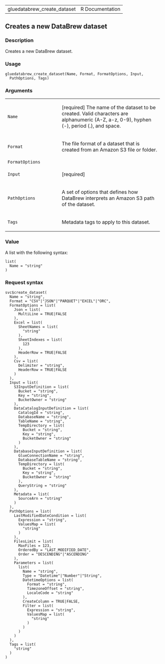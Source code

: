 <table style="width: 100%;">
<tbody>
<tr class="odd">
<td>gluedatabrew_create_dataset</td>
<td style="text-align: right;">R Documentation</td>
</tr>
</tbody>
</table>

## Creates a new DataBrew dataset

### Description

Creates a new DataBrew dataset.

### Usage

    gluedatabrew_create_dataset(Name, Format, FormatOptions, Input,
      PathOptions, Tags)

### Arguments

<table>
<colgroup>
<col style="width: 35%" />
<col style="width: 65%" />
</colgroup>
<tbody>
<tr class="odd">
<td><code id="gluedatabrew_create_dataset_:_Name">Name</code></td>
<td><p>[required] The name of the dataset to be created. Valid
characters are alphanumeric (A-Z, a-z, 0-9), hyphen (-), period (.), and
space.</p></td>
</tr>
<tr class="even">
<td><code id="gluedatabrew_create_dataset_:_Format">Format</code></td>
<td><p>The file format of a dataset that is created from an Amazon S3
file or folder.</p></td>
</tr>
<tr class="odd">
<td><code
id="gluedatabrew_create_dataset_:_FormatOptions">FormatOptions</code></td>
<td></td>
</tr>
<tr class="even">
<td><code id="gluedatabrew_create_dataset_:_Input">Input</code></td>
<td><p>[required]</p></td>
</tr>
<tr class="odd">
<td><code
id="gluedatabrew_create_dataset_:_PathOptions">PathOptions</code></td>
<td><p>A set of options that defines how DataBrew interprets an Amazon
S3 path of the dataset.</p></td>
</tr>
<tr class="even">
<td><code id="gluedatabrew_create_dataset_:_Tags">Tags</code></td>
<td><p>Metadata tags to apply to this dataset.</p></td>
</tr>
</tbody>
</table>

### Value

A list with the following syntax:

    list(
      Name = "string"
    )

### Request syntax

    svc$create_dataset(
      Name = "string",
      Format = "CSV"|"JSON"|"PARQUET"|"EXCEL"|"ORC",
      FormatOptions = list(
        Json = list(
          MultiLine = TRUE|FALSE
        ),
        Excel = list(
          SheetNames = list(
            "string"
          ),
          SheetIndexes = list(
            123
          ),
          HeaderRow = TRUE|FALSE
        ),
        Csv = list(
          Delimiter = "string",
          HeaderRow = TRUE|FALSE
        )
      ),
      Input = list(
        S3InputDefinition = list(
          Bucket = "string",
          Key = "string",
          BucketOwner = "string"
        ),
        DataCatalogInputDefinition = list(
          CatalogId = "string",
          DatabaseName = "string",
          TableName = "string",
          TempDirectory = list(
            Bucket = "string",
            Key = "string",
            BucketOwner = "string"
          )
        ),
        DatabaseInputDefinition = list(
          GlueConnectionName = "string",
          DatabaseTableName = "string",
          TempDirectory = list(
            Bucket = "string",
            Key = "string",
            BucketOwner = "string"
          ),
          QueryString = "string"
        ),
        Metadata = list(
          SourceArn = "string"
        )
      ),
      PathOptions = list(
        LastModifiedDateCondition = list(
          Expression = "string",
          ValuesMap = list(
            "string"
          )
        ),
        FilesLimit = list(
          MaxFiles = 123,
          OrderedBy = "LAST_MODIFIED_DATE",
          Order = "DESCENDING"|"ASCENDING"
        ),
        Parameters = list(
          list(
            Name = "string",
            Type = "Datetime"|"Number"|"String",
            DatetimeOptions = list(
              Format = "string",
              TimezoneOffset = "string",
              LocaleCode = "string"
            ),
            CreateColumn = TRUE|FALSE,
            Filter = list(
              Expression = "string",
              ValuesMap = list(
                "string"
              )
            )
          )
        )
      ),
      Tags = list(
        "string"
      )
    )
